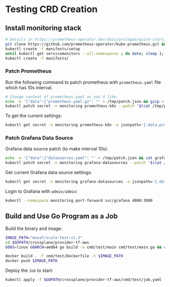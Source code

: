 # Testing CRD Creation

## Install monitoring stack

```bash
# Details in https://prometheus-operator.dev/docs/prologue/quick-start/
git clone https://github.com/prometheus-operator/kube-prometheus.git && cd kube-prometheus
kubectl create -f manifests/setup
until kubectl get servicemonitors --all-namespaces ; do date; sleep 1; echo ""; done
kubectl create -f manifests/
```

### Patch Prometheus

Run the following command to patch prometheus with `prometheus.yaml` file which
has 10s interval.

```bash
# Change content of prometheus.yaml as you'd like.
echo -n '{"data":{"prometheus.yaml.gz": "' > /tmp/patch.json && gzip < prometheus.yaml > prometheus.yaml.gz && cat prometheus.yaml.gz | base64 -w 0 >> /tmp/patch.json && echo '"}}' >> /tmp/patch.json
kubectl patch secret -n monitoring prometheus-k8s --patch "$(cat /tmp/patch.json)"
```

To get the current settings:
```bash
kubectl get secret -n monitoring prometheus-k8s -o jsonpath='{.data.prometheus\.yaml\.gz}' | base64 -d > prometheus.yaml.gz && gunzip -c prometheus.yaml.gz > prometheus.yaml
```

### Patch Grafana Data Source

Grafana data source patch (to make interval 10s):
```bash
echo -n '{"data":{"datasources.yaml": "' > /tmp/patch.json && cat grafana.json | base64 -w 0 >> /tmp/patch.json && echo -n '"}}' >> /tmp/patch.json
kubectl patch secret -n monitoring grafana-datasources --patch "$(cat /tmp/patch.json)"
```

Get current Grafana data source settings:
```bash
kubectl get secret -n monitoring grafana-datasources -o jsonpath='{.data.datasources\.yaml}' | base64 -d > grafana-current.json
```


Login to Grafana with `admin/admin`:
```bash
kubectl --namespace monitoring port-forward svc/grafana 4000:3000
```

## Build and Use Go Program as a Job

Build the binary and image:
```bash
IMAGE_PATH="muvaf/scale-test:v1.3"
cd $GOPATH/crossplane/provider-tf-aws
GOOS=linux GOARCH=amd64 go build -o cmd/test/main cmd/test/main.go && chmod +x cmd/test/main

docker build . -f cmd/test/Dockerfile -t $IMAGE_PATH
docker push $IMAGE_PATH
```

Deploy the `Job` to start:
```bash
kubectl apply -f $GOPATH/crossplane/provider-tf-aws/cmd/test/job.yaml
```